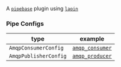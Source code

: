 A [`pipebase`] plugin using [`lapin`]
### Pipe Configs
| type | example |
| ---- | ------- |
| `AmqpConsumerConfig` | [`amqp_consumer`] |
| `AmqpPublisherConfig` | [`amqp_producer`] |

[`pipebase`]: https://github.com/pipebase/pipebase
[`lapin`]: https://github.com/CleverCloud/lapin
[`amqp_consumer`]: https://github.com/pipebase/pipebase/blob/main/examples/pubsub_rabbitmq/catalogs/amqp_consumer.yml
[`amqp_producer`]: https://github.com/pipebase/pipebase/blob/main/examples/pubsub_rabbitmq/catalogs/amqp_publisher.yml